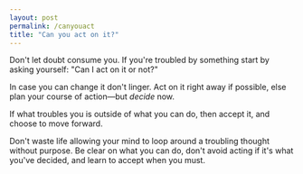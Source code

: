 ```yaml
---
layout: post
permalink: /canyouact
title: "Can you act on it?"
---
```

Don't let doubt consume you.
If you're troubled by something start by asking yourself: "Can I act on it or not?"

In case you can change it don't linger.
Act on it right away if possible, else plan your course of action—but *decide* now.

If what troubles you is outside of what you can do, then accept it, and choose to move forward.

Don't waste life allowing your mind to loop around a troubling thought without purpose.
Be clear on what you can do, don't avoid acting if it's what you've decided, and learn to accept when you must.

